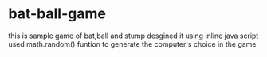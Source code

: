 # bat-ball-game
this is sample game of bat,ball and stump 
desgined it using inline java script 
used math.random() funtion to generate the computer's choice in the game
